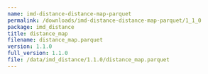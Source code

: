 ```yaml
---
name: imd-distance-distance-map-parquet
permalink: /downloads/imd-distance-distance-map-parquet/1_1_0
package: imd_distance
title: distance_map
filename: distance_map.parquet
version: 1.1.0
full_version: 1.1.0
file: /data/imd_distance/1.1.0/distance_map.parquet
---
```

